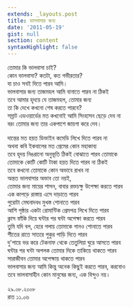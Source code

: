 ```yaml
---
extends: _layouts.post
title: ভালবাসার জন্য
date: '2011-05-19'
gist: null
section: content
syntaxHighlight: false
---
```


তোমার কি ভালবাসা চাই?<br>
কোন ভালবাসা? কতটা, কত গভীরতার?<br>
যা চাও সবই দিতে পারব আমি।<br>
ভালবাসার জন্য তাজমহল আমি বানাতে পারব না ঠিকই<br>
তবে আমার হৃদয়ে যে তাজমহল, তোমার জন্য<br>
তা কি দেখে কখনো শেষ করতে পারবে?<br>
সম্রাট এডওয়ার্ডের মত কখনোই আমি সিংহাসন ছেড়ে দেব না<br>
বরং তোমার জন্য তার একপাশে জায়গা করে দেব।

দান্তের মত হয়ত ডিভাইন কমেডি লিখে দিতে পারব না<br>
অথবা কবি ইকবালের মত প্রেমের কোন মহাকাব্য<br>
তবে হৃদয় নিঙরানো অনুভূতি ঠিকই বোঝাতে পারব তোমাকে<br>
তোমাকে কোটি কোটি টাকা হয়ত দিতে পারব না ঠিকই<br>
তবে কখনো তোমাকে কোন অভাবে রাখব না<br>
অন্তত ভালবাসার অভাব তো নয়ই,<br>
তোমার জন্য মায়ের শাসন, বাবার রক্তচক্ষু উপেক্ষা করতে পারব<br>
এক কাপড়ে রাস্তায় এসে দাড়াতে পারব<br>
পুরোটা মেঘনাদবধ মুখস্ত শোনাতে পারব<br>
আশি পৃষ্ঠার একটা রোমান্টিক প্রেমপত্র লিখে দিতে পারব<br>
ক্লাস ফাঁকি দিয়ে ঘন্টার পর ঘন্টা অপেক্ষা করতে পারব<br>
তুমি যদি বল, হেরে গলায় তোমাকে গানও শোনাতে পারব<br>
শীতের রাতে সাতরে পুকুর পাড়ি দিতে পারব<br>
দু'পায়ে ভর করে টেকনাফ থেকে তেতুলিয়া ঘুরে আসতে পারব<br>
ঘন্টার পর ঘন্টা অপলক তোমার দিকে তাকিয়ে থাকতে পারব<br>
সারাজীবন তোমার অপেক্ষায় থাকতে পারব<br>
ভালবাসার জন্য আমি কিন্তু অনেক কিছুই করতে পারব, করবোও<br>
তবে ভালবাসাহীন কোন মানুষের জন্য, এক বিন্দুও নয়।

২৯.০৮.২০০৮<br>
রাত ১১.০৬
